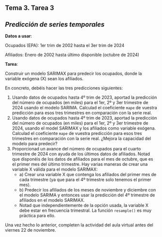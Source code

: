 ## Tema 3. Tarea 3
## *Predicción de series temporales*

**Datos a usar**:

Ocupados (EPA): 1er trim de 2002 hasta el 3er trim de 2024

Afiliados: Enero de 2002 hasta último disponible (octubre de 2024)

**Tarea**:

Construir un modelo SARIMAX para predecir los ocupados, donde la variable exógena (X) sean los afiliados.  

En concreto, debéis hacer las tres predicciones siguientes:
1. Usando datos de ocupados hasta 4º trim de 2023, aportad la predicción del número de ocupados (en miles) para el 1er, 2º y 3er trimestre de 2024 usando el modelo SARIMA. Calculad el coeficiente ```mape``` de vuestra predicción para esos tres trimestres en comparación con la serie real.
2. Usando datos de ocupados hasta 4º trim de 2023, aportad la predicción del número de ocupados (en miles) para el 1er, 2º y 3er trimestre de 2024, usando el model SARIMAX y los afiliados como variable exógena. Calculad el coeficiente ```mape``` de vuestra predicción para esos tres trimestres en comparación con la serie real. ¿Mejora la capacidad del modelo para predecir?
3. Proporcionad un avance del número de ocupados para el cuarto trimestre de 2024 con ayuda de los últimos datos de afiliados. Notad que disponéis de los datos de afiliados para el mes de octubre, que es el primer mes del último trimestre. Hay varias maneras de crear una variable X válida para el modelo SARIMAX:
    * a) Crear una variable X que contenga los afiliados del primer mes de cada trimestre (ya que para el 4º trimestre solo tenemos el primer mes).
    * b) Predecir los afiliados de los meses de noviembre y diciembre con el modelo SARIMA y entonces usar la predicción del 4º trimestre de afiliados en el modelo SARIMAX.
    * Notad que independientemente de la opción usada, la variable X debe estar en frecuencia trimestral. La función ```resample()``` es muy práctica para ello. 

Una vez hecho lo anterior, completen la actividad del aula virtual antes del viernes 22 de noviembre.
